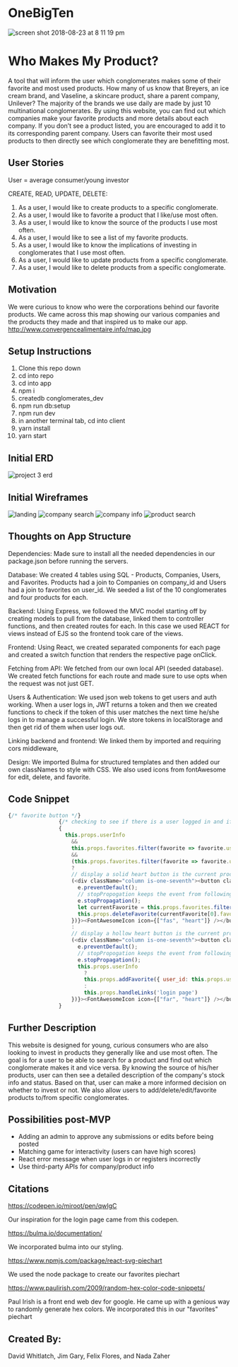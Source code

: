 # OneBigTen

![screen shot 2018-08-23 at 8 11 19 pm](https://media.git.generalassemb.ly/user/14932/files/49110598-a712-11e8-89d3-60b1c5f4fbd2)

# Who Makes My Product?
A tool that will inform the user which conglomerates makes some of their favorite and most used products. How many of us know that Breyers, an ice cream brand, and Vaseline, a skincare product, share a parent company, Unilever? The majority of the brands we use daily are made by just 10 multinational conglomerates. By using this website, you can find out which companies make your favorite products and more details about each company. If you don’t see a product listed, you are encouraged to add it to its corresponding parent company. Users can favorite their most used products to then directly see which conglomerate  they are benefitting most. 

## User Stories
User = average consumer/young investor

CREATE, READ, UPDATE, DELETE:
1)	As a user, I would like to create products to a specific conglomerate. 
2)  As a user, I would like to favorite a product that I like/use most often. 
3)	As a user, I would like to know the source of the products I use most often.
4)  As a user, I would like to see a list of my favorite products.
5)	As a user, I would like to know the implications of investing in conglomerates that I use most often.
6)	As a user, I would like to update products from a specific conglomerate. 
7)	As a user, I would like to delete products from a specific conglomerate. 

## Motivation
We were curious to know who were the corporations behind our favorite products. We came across this map showing our various companies and the products they made and that inspired us to make our app. http://www.convergencealimentaire.info/map.jpg

## Setup Instructions
1) Clone this repo down
2) cd into repo
3) cd into app
4) npm i
5) createdb conglomerates_dev
6) npm run db:setup
7) npm run dev
8) in another terminal tab, cd into client
9) yarn install
10) yarn start

## Initial ERD 
![project 3 erd](https://media.git.generalassemb.ly/user/14932/files/f4c24042-a3d3-11e8-93ef-e1e98ab7535c)

## Initial Wireframes
![landing](https://media.git.generalassemb.ly/user/14932/files/0e43ab78-a3d4-11e8-99d5-0f6e62e2a39e)
![company search](https://media.git.generalassemb.ly/user/14932/files/12004df2-a3d4-11e8-9f37-a8ed19c8fad7)
![company info](https://media.git.generalassemb.ly/user/14932/files/13c5a70e-a3d4-11e8-9434-cc9c25a92553)
![product search](https://media.git.generalassemb.ly/user/14932/files/1006adb6-a3d4-11e8-8514-08e678b027ef)

## Thoughts on App Structure

Dependencies:
Made sure to install all the needed dependencies in our package.json before running the servers. 

Database:
We created 4 tables using SQL - Products, Companies, Users, and Favorites. Products had a join to Companies on company_id and Users had a join to favorites on user_id. We seeded a list of the 10 conglomerates and four products for each. 

Backend:
Using Express, we followed the MVC model starting off by creating models to pull from the database, linked them to controller functions, and then created routes for each. In this case we used REACT for views instead of EJS so the frontend took care of the views.

Frontend:
Using React, we created separated components for each page and created a switch function that renders the respective page onClick. 

Fetching from API:
We fetched from our own local API (seeded database). We created fetch functions for each route and made sure to use opts when the request was not just GET.

Users & Authentication:
We used json web tokens to get users and auth working. When a user logs in, JWT returns a token and then we created functions to check if the token of this user matches the next time he/she logs in to manage a successful login. We store tokens in localStorage and then get rid of them when user logs out. 

Linking backend and frontend:
We linked them by imported and requiring cors middleware, 

Design:
We imported Bulma for structured templates and then added our own classNames to style with CSS. We also used icons from fontAwesome for edit, delete, and favorite. 

## Code Snippet

```javascript
{/* favorite button */}
                {/* checking to see if there is a user logged in and if they have favorites. then we check if the current product is in there favorites */}
                {
                  this.props.userInfo
                    &&
                    this.props.favorites.filter(favorite => favorite.user_id === this.props.userInfo.id)
                    &&
                    (this.props.favorites.filter(favorite => favorite.user_id === this.props.userInfo.id).map((idx) => idx.id).includes(product.id))
                    ?
                    // display a solid heart button is the current product is in the users favorties  
                    (<div className="column is-one-seventh"><button className="edit-delete-favorite-button" value={product.id} onClick={((e) => {
                      e.preventDefault();
                      // stopPropogation keeps the event from following the click that happens to the entire div
                      e.stopPropagation();
                      let currentFavorite = this.props.favorites.filter((favorite) => favorite.id === product.id).filter(favorite => favorite.user_id === this.props.userInfo.id);
                      this.props.deleteFavorite(currentFavorite[0].favorite_id);
                    })}><FontAwesomeIcon icon={["fas", "heart"]} /></button></div>)
                    :
                    // display a hollow heart button is the current product is not in the users favorties  
                    (<div className="column is-one-seventh"><button className="edit-delete-favorite-button" value={product.id} onClick={((e) => {
                      e.preventDefault();
                      // stopPropogation keeps the event from following the click that happens to the entire div
                      e.stopPropagation();
                      this.props.userInfo
                        ?
                        this.props.addFavorite({ user_id: this.props.userInfo.id, product_id: product.id })
                        :
                        this.props.handleLinks('login page')
                    })}><FontAwesomeIcon icon={["far", "heart"]} /></button></div>)
                }
```

## Further Description 
This website is designed for young, curious consumers who are also looking to invest in products they generally like and use most often. The goal is for a user to be able to search for a product and find out which conglomerate makes it and vice versa. By knowing the source of his/her products, user can then see a detailed description of the company's stock info and status. Based on that, user can make a more informed decision on whether to invest or not. We also allow users to add/delete/edit/favorite products to/from specific conglomerates. 

## Possibilities post-MVP
- Adding an admin to approve any submissions or edits before being posted
- Matching game for interactivity (users can have high scores)
- React error message when user logs in or registers incorrectly
- Use third-party APIs for company/product info 

## Citations
https://codepen.io/miroot/pen/qwIgC

Our inspiration for the login page came from this codepen.

https://bulma.io/documentation/

We incorporated bulma into our styling.

https://www.npmjs.com/package/react-svg-piechart

We used the node package to create our favorites piechart

https://www.paulirish.com/2009/random-hex-color-code-snippets/

Paul Irish is a front end web dev for google. He came up with a genious way to randomly generate hex colors. We incorporated this in our "favorites" piechart

## Created By:
David Whitlatch, Jim Gary, Felix Flores, and Nada Zaher


